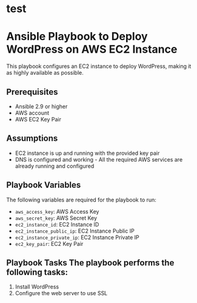 # test
# Ansible Playbook to Deploy WordPress on AWS EC2 Instance
 This playbook configures an EC2 instance to deploy WordPress, making it as highly available as possible.
 ## Prerequisites
 - Ansible 2.9 or higher
 - AWS account
 - AWS EC2 Key Pair
 ## Assumptions
 - EC2 instance is up and running with the provided key pair 
- DNS is configured and working - All the required AWS services are already running and configured
 ## Playbook Variables 
The following variables are required for the playbook to run:
 - `aws_access_key`: AWS Access Key 
- `aws_secret_key`: AWS Secret Key
 - `ec2_instance_id`: EC2 Instance ID
 - `ec2_instance_public_ip`: EC2 Instance Public IP
 - `ec2_instance_private_ip`: EC2 Instance Private IP
 - `ec2_key_pair`: EC2 Key Pair
 ## Playbook Tasks The playbook performs the following tasks:
 1. Install WordPress
 2. Configure the web server to use SSL
